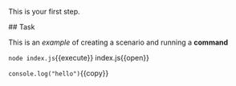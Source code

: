 This is your first step.

## Task

This is an _example_ of creating a scenario and running a **command**

`node index.js`{{execute}}
index.js{{open}}

`console.log("hello")`{{copy}}
